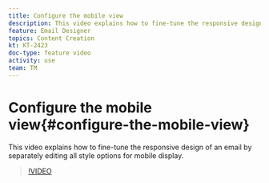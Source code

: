 ```yaml
---
title: Configure the mobile view
description: This video explains how to fine-tune the responsive design of an email in Adobe Campaign Standard (ACS) by separately editing all style options for mobile display.
feature: Email Designer 
topics: Content Creation
kt: KT-2423
doc-type: feature video
activity: use
team: TM
---
```


# Configure the mobile view{#configure-the-mobile-view}

This video explains how to fine-tune the responsive design of an email by separately editing all style options for mobile display.

>[!VIDEO](https://video.tv.adobe.com/v/25919?quality=12)
